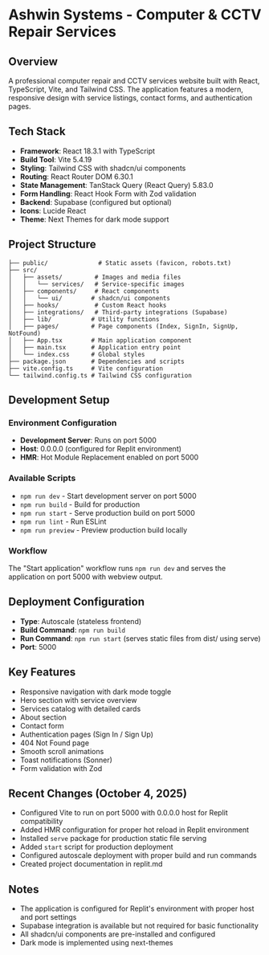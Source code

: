 # Ashwin Systems - Computer & CCTV Repair Services

## Overview
A professional computer repair and CCTV services website built with React, TypeScript, Vite, and Tailwind CSS. The application features a modern, responsive design with service listings, contact forms, and authentication pages.

## Tech Stack
- **Framework**: React 18.3.1 with TypeScript
- **Build Tool**: Vite 5.4.19
- **Styling**: Tailwind CSS with shadcn/ui components
- **Routing**: React Router DOM 6.30.1
- **State Management**: TanStack Query (React Query) 5.83.0
- **Form Handling**: React Hook Form with Zod validation
- **Backend**: Supabase (configured but optional)
- **Icons**: Lucide React
- **Theme**: Next Themes for dark mode support

## Project Structure
```
├── public/              # Static assets (favicon, robots.txt)
├── src/
│   ├── assets/         # Images and media files
│   │   └── services/   # Service-specific images
│   ├── components/     # React components
│   │   └── ui/        # shadcn/ui components
│   ├── hooks/          # Custom React hooks
│   ├── integrations/   # Third-party integrations (Supabase)
│   ├── lib/           # Utility functions
│   ├── pages/         # Page components (Index, SignIn, SignUp, NotFound)
│   ├── App.tsx        # Main application component
│   ├── main.tsx       # Application entry point
│   └── index.css      # Global styles
├── package.json       # Dependencies and scripts
├── vite.config.ts     # Vite configuration
└── tailwind.config.ts # Tailwind CSS configuration
```

## Development Setup

### Environment Configuration
- **Development Server**: Runs on port 5000
- **Host**: 0.0.0.0 (configured for Replit environment)
- **HMR**: Hot Module Replacement enabled on port 5000

### Available Scripts
- `npm run dev` - Start development server on port 5000
- `npm run build` - Build for production
- `npm run start` - Serve production build on port 5000
- `npm run lint` - Run ESLint
- `npm run preview` - Preview production build locally

### Workflow
The "Start application" workflow runs `npm run dev` and serves the application on port 5000 with webview output.

## Deployment Configuration
- **Type**: Autoscale (stateless frontend)
- **Build Command**: `npm run build`
- **Run Command**: `npm run start` (serves static files from dist/ using serve)
- **Port**: 5000

## Key Features
- Responsive navigation with dark mode toggle
- Hero section with service overview
- Services catalog with detailed cards
- About section
- Contact form
- Authentication pages (Sign In / Sign Up)
- 404 Not Found page
- Smooth scroll animations
- Toast notifications (Sonner)
- Form validation with Zod

## Recent Changes (October 4, 2025)
- Configured Vite to run on port 5000 with 0.0.0.0 host for Replit compatibility
- Added HMR configuration for proper hot reload in Replit environment
- Installed `serve` package for production static file serving
- Added `start` script for production deployment
- Configured autoscale deployment with proper build and run commands
- Created project documentation in replit.md

## Notes
- The application is configured for Replit's environment with proper host and port settings
- Supabase integration is available but not required for basic functionality
- All shadcn/ui components are pre-installed and configured
- Dark mode is implemented using next-themes
